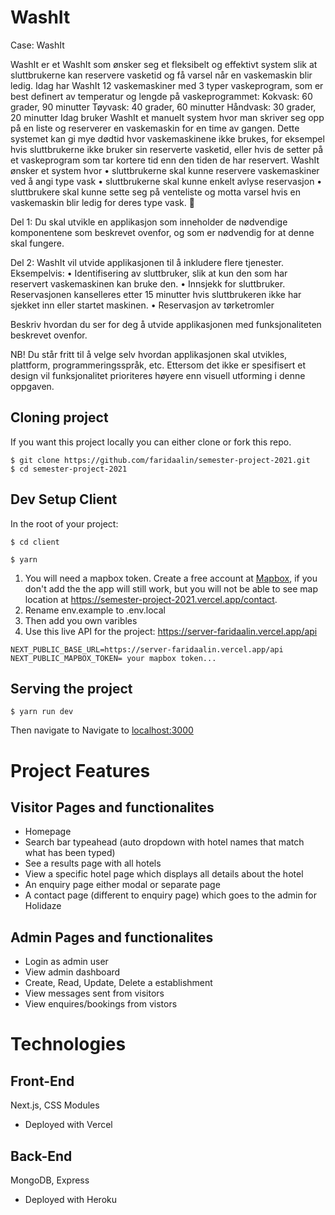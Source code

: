 #  WashIt 










Case: WashIt

WashIt er et  WashIt som ønsker seg et fleksibelt og effektivt system slik at sluttbrukerne kan reservere vasketid og få varsel når en vaskemaskin blir ledig.
Idag har WashIt 12 vaskemaskiner med 3 typer vaskeprogram, som er best definert av temperatur og lengde på vaskeprogrammet:
Kokvask: 60 grader, 90 minutter
Tøyvask: 40 grader, 60 minutter
Håndvask: 30 grader, 20 minutter
Idag bruker WashIt et manuelt system hvor man skriver seg opp på en liste og reserverer en vaskemaskin for en time av gangen. Dette systemet kan gi mye dødtid hvor vaskemaskinene ikke brukes, for eksempel hvis sluttbrukerne ikke bruker sin reserverte vasketid, eller hvis de setter på et vaskeprogram som tar kortere tid enn den tiden de har reservert. 
WashIt ønsker et system hvor
	•	sluttbrukerne skal kunne reservere vaskemaskiner ved å angi type vask
	•	sluttbrukerne skal kunne enkelt avlyse reservasjon
	•	sluttbrukere skal kunne sette seg på venteliste og motta varsel hvis en vaskemaskin blir ledig for deres type vask.




Del 1:
Du skal utvikle en applikasjon som inneholder de nødvendige komponentene som beskrevet ovenfor, og som er nødvendig for at denne skal fungere.

Del 2:
WashIt vil utvide applikasjonen til å inkludere flere tjenester. Eksempelvis: 
	•	Identifisering av sluttbruker, slik at kun den som har reservert vaskemaskinen kan bruke den.
	•	Innsjekk for sluttbruker. Reservasjonen kanselleres etter 15 minutter hvis sluttbrukeren ikke har sjekket inn eller startet maskinen.
	•	Reservasjon av tørketromler

Beskriv hvordan du ser for deg å utvide applikasjonen med funksjonaliteten beskrevet ovenfor.


NB! Du står fritt til å velge selv hvordan applikasjonen skal utvikles, plattform, programmeringsspråk, etc. Ettersom det ikke er spesifisert et design vil funksjonalitet prioriteres høyere enn visuell utforming i denne oppgaven.



## Cloning project

If you want this project locally you can either clone or fork this repo.

```
$ git clone https://github.com/faridaalin/semester-project-2021.git
$ cd semester-project-2021
```

## Dev Setup Client

In the root of your project:

```
$ cd client
```

```
$ yarn
```

1. You will need a mapbox token. Create a free account at [Mapbox](https://www.mapbox.com/), if you don't add the the app will still work, but you will not be able to see map location at https://semester-project-2021.vercel.app/contact.
2. Rename env.example to .env.local
3. Then add you own varibles
4. Use this live API for the project: https://server-faridaalin.vercel.app/api

```
NEXT_PUBLIC_BASE_URL=https://server-faridaalin.vercel.app/api
NEXT_PUBLIC_MAPBOX_TOKEN= your mapbox token...
```

## Serving the project

```
$ yarn run dev
```

Then navigate to Navigate to [localhost:3000](http://localhost:3000)

# Project Features

## Visitor Pages and functionalites

- Homepage
- Search bar typeahead (auto dropdown with hotel names that match what has been typed)
- See a results page with all hotels
- View a specific hotel page which displays all details about the hotel
- An enquiry page either modal or separate page
- A contact page (different to enquiry page) which goes to the admin for Holidaze

## Admin Pages and functionalites

- Login as admin user
- View admin dashboard
- Create, Read, Update, Delete a establishment
- View messages sent from visitors
- View enquires/bookings from vistors

# Technologies

## Front-End

Next.js, CSS Modules

- Deployed with Vercel

## Back-End

MongoDB, Express

- Deployed with Heroku